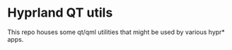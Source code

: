 # Hyprland QT utils

This repo houses some qt/qml utilities that might be used by various hypr* apps.
